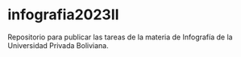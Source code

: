 # infografia2023II
Repositorio para publicar las tareas de la materia de Infografía de la Universidad Privada Boliviana.

